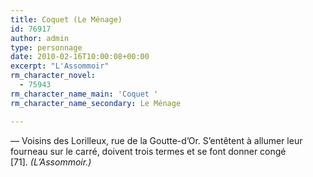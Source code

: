 ```yaml
---
title: Coquet (Le Ménage)
id: 76917
author: admin
type: personnage
date: 2010-02-16T10:00:08+00:00
excerpt: "L'Assommoir"
rm_character_novel:
  - 75943
rm_character_name_main: 'Coquet '
rm_character_name_secondary: Le Ménage

---
```

— Voisins des Lorilleux, rue de la Goutte-d&rsquo;Or. S&rsquo;entêtent à allumer leur fourneau sur le carré, doivent trois termes et se font donner congé [71]. _(L&rsquo;Assommoir.)_